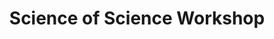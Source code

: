---
dateStart: 2016-03-22
dateEnd: 2016-03-23
title: "Science of Science Workshop"
venue: "Library of Congress"
organizer: Todd Theriault, Tom Evans
credit: "Places & Spaces"
city: "Washington, DC"
state: 
country: USA
pdfLink: 20160322-science-science-workshop.pdf
venueImages:
 - sm: image01.sm.jpg
   lg: image01.lg.jpg
---